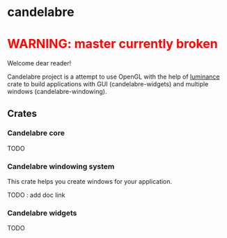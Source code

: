 # candelabre

# <span style='color:red;font-weight:bold'>WARNING: master currently broken</span>

Welcome dear reader!

Candelabre project is a attempt to use OpenGL with the help of
[luminance](https://github.com/phaazon/luminance-rs) crate to build
applications with GUI (candelabre-widgets) and multiple windows
(candelabre-windowing).

## Crates

### Candelabre core

TODO

### Candelabre windowing system

This crate helps you create windows for your application.

TODO : add doc link

### Candelabre widgets

TODO
